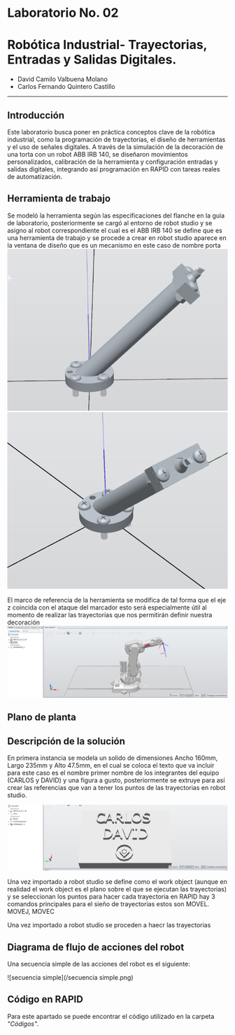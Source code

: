 # Laboratorio No. 02
# Robótica Industrial- Trayectorias, Entradas y Salidas Digitales.

* David Camilo Valbuena Molano
* Carlos Fernando Quintero Castillo
---

## Introducción 
Este laboratorio busca poner en práctica conceptos clave de la robótica industrial, como la programación de trayectorias, el diseño de herramientas y el uso de señales digitales. A través de la simulación de la decoración de una torta con un robot ABB IRB 140, se diseñaron movimientos personalizados, calibración de la herramienta y configuración entradas y salidas digitales, integrando así programación en RAPID con tareas reales de automatización.

## Herramienta de trabajo
Se modeló la herramienta según las especificaciones del flanche en la guia de laboratorio, posteriormente se cargó al entorno de robot studio y se asigno al robot correspondiente el cual es el ABB IRB 140 se define que es una herramienta de trabajo y se procede a crear en robot studio aparece en la ventana de diseño que es un mecanismo en este caso de nombre porta
![her1](/her1.png)
![her2](/her2.png) 

El marco de referencia de la herramienta se modifica de tal forma que el eje z coincida con el ataque del marcador esto será especialmente útil al momento de realizar las trayectorias que nos permitirán definir nuestra decoración
![porta](/porta.png)




## Plano de planta




## Descripción de la solución 
En primera instancia se modela un solido de dimensiones Ancho 160mm, Largo 235mm y Alto 47.5mm, en el cual se coloca el texto que va incluir para este caso es el nombre primer nombre de los integrantes del equipo (CARLOS y DAVID) y una figura a gusto,  posteriormente se extruye para así crear las referencias que van a tener los puntos de las trayectorias en robot studio.

![deco](/deco.png)


Una vez importado a robot studio se define como el work object (aunque en realidad el work object es el plano sobre el que se ejecutan las trayectorias) y se seleccionan los puntos para hacer cada trayectoria en RAPID hay 3 comandos principales para el sieño de trayectorias estos son MOVEL. MOVEJ, MOVEC   
 


Una vez importado a robot studio se proceden a haecr las trayectorias 




## Diagrama de flujo de acciones del robot

Una secuencia simple de las acciones del robot es el siguiente: 

![secuencia simple](/secuencia simple.png)


## Código en RAPID

Para este apartado se puede encontrar el código utilizado en la carpeta *"Códigos"*.
